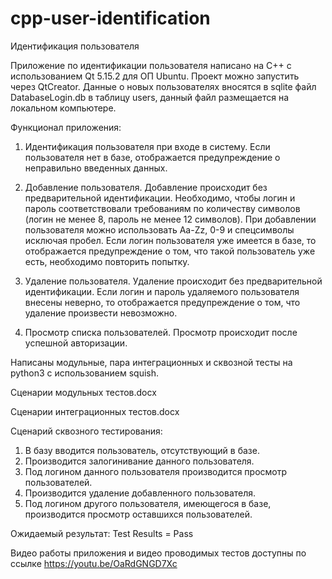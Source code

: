 # cpp-user-identification
Идентификация пользователя

Приложение по идентификации пользователя написано на C++ с использованием Qt 5.15.2 для ОП Ubuntu. Проект можно запустить через QtCreator.
Данные о новых пользователях вносятся в sqlite файл DatabaseLogin.db в таблицу users, данный файл размещается на локальном компьютере. 

Функционал приложения:
1. Идентификация пользователя при входе в систему. Если пользователя нет в базе, отображается предупреждение о неправильно введенных данных.

2. Добавление пользователя. Добавление происходит без предварительной идентификации. Необходимо, чтобы логин и пароль соответствовали требованиям по количеству символов (логин не менее 8, пароль не менее 12 символов). При добавлении пользователя можно использовать Aa-Zz, 0-9 и спецсимволы исключая пробел. Если логин пользователя уже имеется в базе, то отображается предупреждение о том, что такой пользователь уже есть, необходимо повторить попытку.

3. Удаление пользователя. Удаление происходит без предварительной идентификации. Если логин и пароль удаляемого пользователя внесены неверно, то отображается предупреждение о том, что удаление произвести невозможно.

4. Просмотр списка пользователей. Просмотр происходит после успешной авторизации.

Написаны модульные, пара интеграционных и сквозной тесты на python3 с использованием squish.

Сценарии модульных тестов.docx

Сценарии интеграционных тестов.docx

Сценарий сквозного тестирования:
1. В базу вводится пользователь, отсутствующий в базе.
2. Производится залогинивание данного пользователя.
3. Под логином данного пользователя производится просмотр пользователей.
4. Производится удаление добавленного пользователя.
5. Под логином другого пользователя, имеющегося в базе, производится просмотр оставшихся пользователей. 

Ожидаемый результат: Test Results = Pass

Видео работы приложения и видео проводимых тестов доступны по ссылке https://youtu.be/OaRdGNGD7Xc
